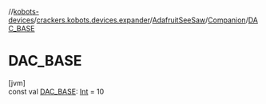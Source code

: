 //[kobots-devices](../../../../index.md)/[crackers.kobots.devices.expander](../../index.md)/[AdafruitSeeSaw](../index.md)/[Companion](index.md)/[DAC_BASE](-d-a-c_-b-a-s-e.md)

# DAC_BASE

[jvm]\
const val [DAC_BASE](-d-a-c_-b-a-s-e.md): [Int](https://kotlinlang.org/api/latest/jvm/stdlib/kotlin/-int/index.html) = 10
